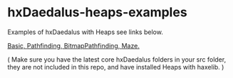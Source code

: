 # hxDaedalus-heaps-examples
Examples of hxDaedalus with Heaps see links below.

[Basic, ](https://hxdaedalus.github.io/hxDaedalus-heaps-examples/binBasic/)
[Pathfinding, ](https://hxdaedalus.github.io/hxDaedalus-Kha-examples/binPathfinding/)
[BitmapPathfinding, ](https://hxdaedalus.github.io/hxDaedalus-Kha-examples/binBitmapPathfinding/)
[Maze. ](https://hxdaedalus.github.io/hxDaedalus-Kha-examples/binPathfindingMaze/)

( Make sure you have the latest core hxDaedalus folders in your src folder, they are not included in this repo, and have installed Heaps with haxelib. )
